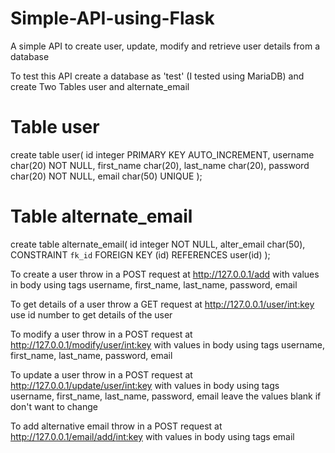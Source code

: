 # Simple-API-using-Flask
A simple API to create user, update, modify and retrieve user details from a database


To test this API create a database as 'test' (I tested using MariaDB) and create Two Tables user and alternate_email

# Table user
create table user(
id integer PRIMARY KEY AUTO_INCREMENT,
username char(20) NOT NULL,
first_name char(20),
last_name char(20),
password char(20) NOT NULL,
email char(50) UNIQUE
);

# Table alternate_email
create table alternate_email(
id integer NOT NULL,
alter_email char(50),
CONSTRAINT `fk_id` FOREIGN KEY (id) REFERENCES user(id)
);


To create a user throw in a POST request at
http://127.0.0.1/add
with values in body using tags username, first_name, last_name, password, email

To get details of a user throw a GET request at
http://127.0.0.1/user/<int:key>
use id number to get details of the user

To modify a user throw in a POST request at
http://127.0.0.1/modify/user/<int:key>
with values in body using tags username, first_name, last_name, password, email


To update a user throw in a POST request at
http://127.0.0.1/update/user/<int:key>
with values in body using tags username, first_name, last_name, password, email
leave the values blank if don't want to change

To add alternative email throw in a POST request at
http://127.0.0.1/email/add/<int:key>
with values in body using tags email
